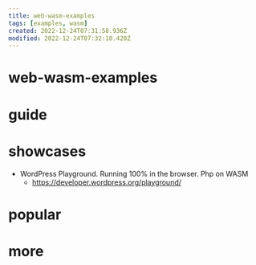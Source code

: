 ```yaml
---
title: web-wasm-examples
tags: [examples, wasm]
created: 2022-12-24T07:31:58.936Z
modified: 2022-12-24T07:32:10.420Z
---
```


# web-wasm-examples

# guide

# showcases

- WordPress Playground. Running 100% in the browser. Php on WASM
  - https://developer.wordpress.org/playground/
# popular

# more
